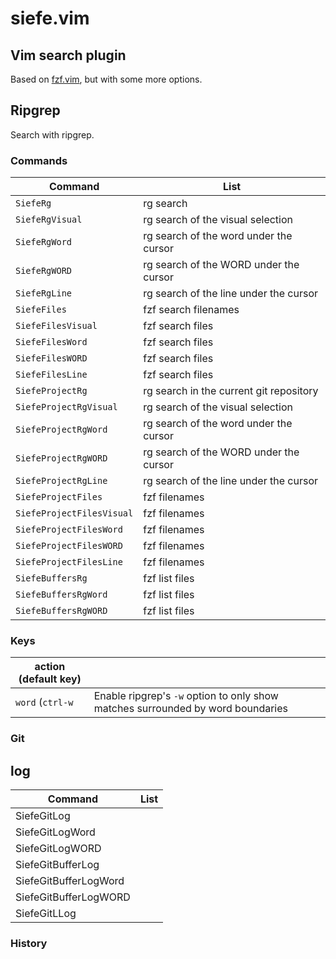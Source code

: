 # siefe.vim
## Vim search plugin
Based on [fzf.vim](https://github.com/junegunn/fzf.vim), but with some more options.

## Ripgrep

Search with ripgrep.
### Commands

| Command           | List                                                                                  |
| ---               | ---                                                                                   |
| `SiefeRg`         | rg search                                                                             |
| `SiefeRgVisual`   | rg search of the visual selection                                                     |
| `SiefeRgWord`     | rg search of the word under the cursor                                                |
| `SiefeRgWORD`     | rg search of the WORD under the cursor                                                |
| `SiefeRgLine`     | rg search of the line under the cursor                                                |
| `SiefeFiles`      | fzf search filenames                                                                     |
| `SiefeFilesVisual`      | fzf search files                                                                      |
| `SiefeFilesWord`      | fzf search files                                                                      |
| `SiefeFilesWORD`      | fzf search files                                                                      |
| `SiefeFilesLine`      | fzf search files                                                                      |
| `SiefeProjectRg`  | rg search in the current git repository                                               |
| `SiefeProjectRgVisual`   | rg search of the visual selection                                              |
| `SiefeProjectRgWord`     | rg search of the word under the cursor                                         |
| `SiefeProjectRgWORD`     | rg search of the WORD under the cursor                                         |
| `SiefeProjectRgLine`     | rg search of the line under the cursor                                         |
| `SiefeProjectFiles`    | fzf filenames
| `SiefeProjectFilesVisual`    | fzf filenames
| `SiefeProjectFilesWord`    | fzf filenames
| `SiefeProjectFilesWORD`    | fzf filenames
| `SiefeProjectFilesLine`    | fzf filenames
| `SiefeBuffersRg`    | fzf list files
| `SiefeBuffersRgWord`    | fzf list files
| `SiefeBuffersRgWORD`    | fzf list files

### Keys
| action (default key) |                                                                                    |
| ---               | ---                                                                                   |
| `word` (`ctrl-w`  | Enable ripgrep's `-w` option to only show matches surrounded by word boundaries       |

### Git

## log

| Command           | List                                                                                  |
| ---               | ---                                                                                   |
| SiefeGitLog       |                                                                                       |
| SiefeGitLogWord   |                                                                                       |
| SiefeGitLogWORD   |                                                                                       |
| SiefeGitBufferLog       |                                                                                       |
| SiefeGitBufferLogWord   |                                                                                       |
| SiefeGitBufferLogWORD   |                                                                                       |
| SiefeGitLLog      |                                                                                       |

### History
